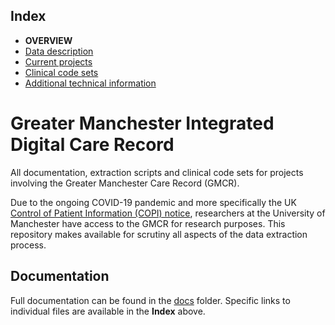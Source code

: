 ## Index

- **OVERVIEW**
- [Data description](docs/index.md)
- [Current projects](docs/current-projects.md)
- [Clinical code sets](docs/clinical-code-sets.md)
- [Additional technical information](docs/additional-technical-information.md)

# Greater Manchester Integrated Digital Care Record

All documentation, extraction scripts and clinical code sets for projects involving the Greater Manchester Care Record (GMCR).

Due to the ongoing COVID-19 pandemic and more specifically the UK [Control of Patient Information (COPI) notice](https://digital.nhs.uk/coronavirus/coronavirus-covid-19-response-information-governance-hub/control-of-patient-information-copi-notice), researchers at the University of Manchester have access to the GMCR for research purposes. This repository makes available for scrutiny all aspects of the data extraction process.

## Documentation

Full documentation can be found in the [docs](docs/) folder. Specific links to individual files are available in the **Index** above.
